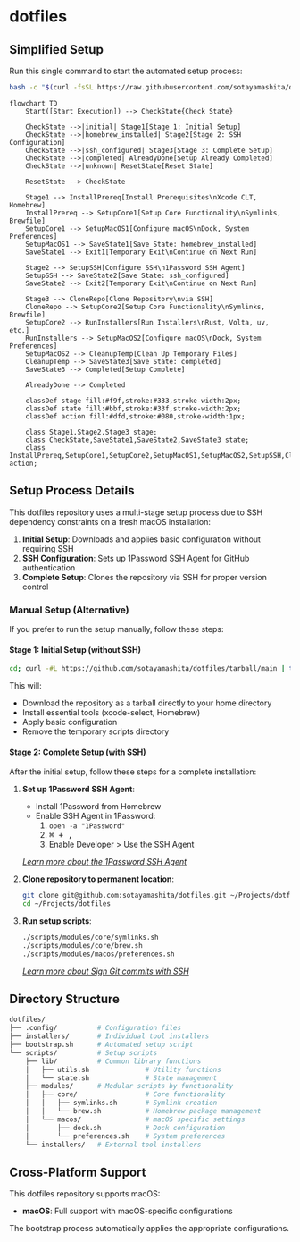 # dotfiles

## Simplified Setup

Run this single command to start the automated setup process:

```bash
bash -c "$(curl -fsSL https://raw.githubusercontent.com/sotayamashita/dotfiles/main/bootstrap.sh)"
```

```mermaid
flowchart TD
    Start([Start Execution]) --> CheckState{Check State}
    
    CheckState -->|initial| Stage1[Stage 1: Initial Setup]
    CheckState -->|homebrew_installed| Stage2[Stage 2: SSH Configuration]
    CheckState -->|ssh_configured| Stage3[Stage 3: Complete Setup]
    CheckState -->|completed| AlreadyDone[Setup Already Completed]
    CheckState -->|unknown| ResetState[Reset State]
    
    ResetState --> CheckState
    
    Stage1 --> InstallPrereq[Install Prerequisites\nXcode CLT, Homebrew]
    InstallPrereq --> SetupCore1[Setup Core Functionality\nSymlinks, Brewfile]
    SetupCore1 --> SetupMacOS1[Configure macOS\nDock, System Preferences]
    SetupMacOS1 --> SaveState1[Save State: homebrew_installed]
    SaveState1 --> Exit1[Temporary Exit\nContinue on Next Run]
    
    Stage2 --> SetupSSH[Configure SSH\n1Password SSH Agent]
    SetupSSH --> SaveState2[Save State: ssh_configured]
    SaveState2 --> Exit2[Temporary Exit\nContinue on Next Run]
    
    Stage3 --> CloneRepo[Clone Repository\nvia SSH]
    CloneRepo --> SetupCore2[Setup Core Functionality\nSymlinks, Brewfile]
    SetupCore2 --> RunInstallers[Run Installers\nRust, Volta, uv, etc.]
    RunInstallers --> SetupMacOS2[Configure macOS\nDock, System Preferences]
    SetupMacOS2 --> CleanupTemp[Clean Up Temporary Files]
    CleanupTemp --> SaveState3[Save State: completed]
    SaveState3 --> Completed[Setup Complete]
    
    AlreadyDone --> Completed
    
    classDef stage fill:#f9f,stroke:#333,stroke-width:2px;
    classDef state fill:#bbf,stroke:#33f,stroke-width:2px;
    classDef action fill:#dfd,stroke:#080,stroke-width:1px;
    
    class Stage1,Stage2,Stage3 stage;
    class CheckState,SaveState1,SaveState2,SaveState3 state;
    class InstallPrereq,SetupCore1,SetupCore2,SetupMacOS1,SetupMacOS2,SetupSSH,CloneRepo,RunInstallers,CleanupTemp action;
```

## Setup Process Details

This dotfiles repository uses a multi-stage setup process due to SSH dependency constraints on a fresh macOS installation:

1. **Initial Setup**: Downloads and applies basic configuration without requiring SSH
2. **SSH Configuration**: Sets up 1Password SSH Agent for GitHub authentication
3. **Complete Setup**: Clones the repository via SSH for proper version control

### Manual Setup (Alternative)

If you prefer to run the setup manually, follow these steps:

#### Stage 1: Initial Setup (without SSH)

```bash
cd; curl -#L https://github.com/sotayamashita/dotfiles/tarball/main | tar -xzv --strip-components 1 --exclude={README.md} --strip-components 1; ~/scripts/modules/core/symlinks.sh; ~/scripts/modules/core/brew.sh; rm -rf ~/scripts
```

This will:
- Download the repository as a tarball directly to your home directory
- Install essential tools (xcode-select, Homebrew)
- Apply basic configuration
- Remove the temporary scripts directory

#### Stage 2: Complete Setup (with SSH)

After the initial setup, follow these steps for a complete installation:

1. **Set up 1Password SSH Agent**:
   - Install 1Password from Homebrew
   - Enable SSH Agent in 1Password:
     1. `open -a "1Password"`
     2. <kbd>⌘ + ,</kbd>
     3. Enable Developer > Use the SSH Agent

   _[Learn more about the 1Password SSH Agent](https://developer.1password.com/docs/ssh/agent/)_

2. **Clone repository to permanent location**:
   ```bash
   git clone git@github.com:sotayamashita/dotfiles.git ~/Projects/dotfiles
   cd ~/Projects/dotfiles
   ```

3. **Run setup scripts**:
   ```bash
   ./scripts/modules/core/symlinks.sh
   ./scripts/modules/core/brew.sh
   ./scripts/modules/macos/preferences.sh
   ```

   _[Learn more about Sign Git commits with SSH](https://developer.1password.com/docs/ssh/git-commit-signing/)_

## Directory Structure

```bash
dotfiles/
├── .config/          # Configuration files
├── installers/       # Individual tool installers
├── bootstrap.sh      # Automated setup script
└── scripts/          # Setup scripts
    ├── lib/          # Common library functions
    │   ├── utils.sh              # Utility functions
    │   └── state.sh              # State management
    ├── modules/      # Modular scripts by functionality
    │   ├── core/                 # Core functionality
    │   │   ├── symlinks.sh       # Symlink creation
    │   │   └── brew.sh           # Homebrew package management
    │   └── macos/                # macOS specific settings
    │       ├── dock.sh           # Dock configuration
    │       └── preferences.sh    # System preferences
    └── installers/   # External tool installers
```

## Cross-Platform Support

This dotfiles repository supports macOS:

- **macOS**: Full support with macOS-specific configurations

The bootstrap process automatically applies the appropriate configurations.
